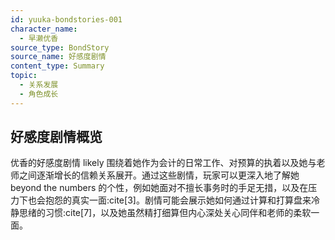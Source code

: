 ```yaml
---
id: yuuka-bondstories-001
character_name:
  - 早濑优香
source_type: BondStory
source_name: 好感度剧情
content_type: Summary
topic:
  - 关系发展
  - 角色成长
---
```

## 好感度剧情概览
优香的好感度剧情 likely 围绕着她作为会计的日常工作、对预算的执着以及她与老师之间逐渐增长的信赖关系展开。通过这些剧情，玩家可以更深入地了解她 beyond the numbers 的个性，例如她面对不擅长事务时的手足无措，以及在压力下也会抱怨的真实一面:cite[3]。剧情可能会展示她如何通过计算和打算盘来冷静思绪的习惯:cite[7]，以及她虽然精打细算但内心深处关心同伴和老师的柔软一面。